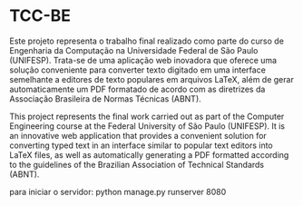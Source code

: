 # TCC-BE
Este projeto representa o trabalho final realizado como parte do curso de Engenharia da Computação na Universidade Federal de São Paulo (UNIFESP). Trata-se de uma aplicação web inovadora que oferece uma solução conveniente para converter texto digitado em uma interface semelhante a editores de texto populares em arquivos LaTeX, além de gerar automaticamente um PDF formatado de acordo com as diretrizes da Associação Brasileira de Normas Técnicas (ABNT).


This project represents the final work carried out as part of the Computer Engineering course at the Federal University of São Paulo (UNIFESP). It is an innovative web application that provides a convenient solution for converting typed text in an interface similar to popular text editors into LaTeX files, as well as automatically generating a PDF formatted according to the guidelines of the Brazilian Association of Technical Standards (ABNT).



para iniciar o servidor:   python manage.py runserver 8080


    
